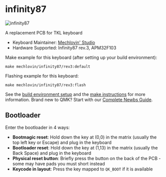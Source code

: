 # infinity87

![infinity87](https://i.imgur.com/QuK1EnNl.png)

A replacement PCB for TKL keyboard 

* Keyboard Maintainer: [Mechlovin' Studio](https://mechlovin.studio/)
* Hardware Supported: Infinity87 rev.3, APM32F103

Make example for this keyboard (after setting up your build environment):

    make mechlovin/infinity87/rev3:default

Flashing example for this keyboard:

    make mechlovin/infinity87/rev3:flash


See the [build environment setup](https://docs.qmk.fm/#/getting_started_build_tools) and the [make instructions](https://docs.qmk.fm/#/getting_started_make_guide) for more information. Brand new to QMK? Start with our [Complete Newbs Guide](https://docs.qmk.fm/#/newbs).

## Bootloader

Enter the bootloader in 4 ways:

* **Bootmagic reset**: Hold down the key at (0,0) in the matrix (usually the top left key or Escape) and plug in the keyboard
* **Bootloader reset**: Hold down the key at (1,13) in the matrix (usually the Back Space) and plug in the keyboard
* **Physical reset button**: Briefly press the button on the back of the PCB - some may have pads you must short instead
* **Keycode in layout**: Press the key mapped to `QK_BOOT` if it is available
